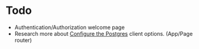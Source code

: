 # Todo

- Authentication/Authorization welcome page
- Research more about [Configure the Postgres](https://neon.tech/docs/guides/nextjs#configure-the-postgres-client) client options. (App/Page router)
